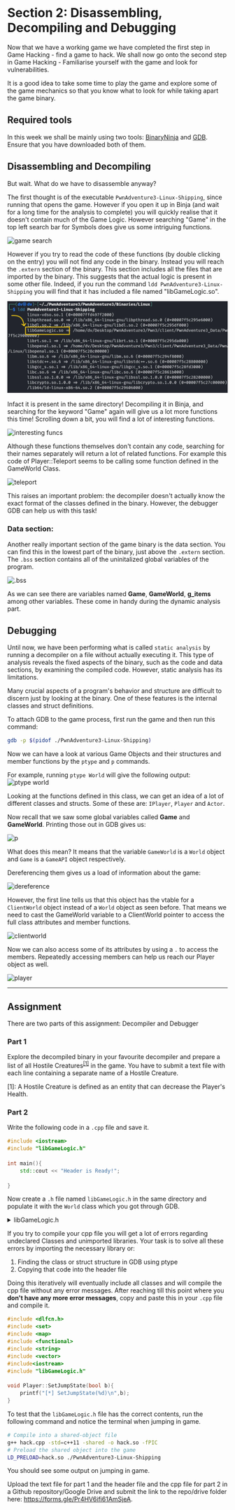 # Section 2: Disassembling, Decompiling and Debugging

Now that we have a working game we have completed the first step in Game Hacking - find a game to hack. We shall now go onto the second step in Game Hacking - Familiarise yourself with the game and look for vulnerabilities.

It is a good idea to take some time to play the game and explore some of the game mechanics so that you know what to look for while taking apart the game binary.

## Required tools

In this week we shall be mainly using two tools: [BinaryNinja](https://binary.ninja/free/) and [GDB](https://github.com/pwndbg/pwndbg). Ensure that you have downloaded both of them.

## Disassembling and Decompiling

But wait. What do we have to disassemble anyway? 

The first thought is of the executable `PwnAdventure3-Linux-Shipping`, since running that opens the game. However if you open it up in Binja (and wait for a long time for the analysis to complete) you will quickly realise that it doesn't contain much of the Game Logic. However searching "Game" in the top left search bar for Symbols does give us some intriguing functions.

![game search](https://imgur.com/PEWsDA6.png) 

However if you try to read the code of these functions (by double clicking on the entry) you will not find any code in the binary. Instead you will reach the `.extern` section of the binary. This section includes all the files that are imported by the binary. This suggests that the actual logic is present in some other file. Indeed, if you run the command `ldd PwnAdventure3-Linux-Shipping` you will find that it has included a file named "libGameLogic.so".

![libgamelogic](Screenshot_2024-06-06_20-57-06-mh.png)

Infact it is present in the same directory! Decompiling it in Binja, and searching for the keyword "Game" again will give us a lot more functions this time! Scrolling down a bit, you will find a lot of interesting functions.

![interesting funcs](https://imgur.com/aeY94qf.png)

Although these functions themselves don't contain any code, searching for their names separately will return a lot of related functions. For example this code of Player::Teleport seems to be calling some function defined in the GameWorld Class.

![teleport](https://imgur.com/H2QK12d.png)

This raises an important problem: the decompiler doesn't actually know the exact format of the classes defined in the binary. However, the debugger GDB can help us with this task!

### Data section:
Another really important section of the game binary is the data section. You can find this in the lowest part of the binary, just above the `.extern` section. The `.bss` section contains all of the uninitalized global variables of the program. 

![.bss](https://imgur.com/7zrRX4c.png)

As we can see there are variables named **Game**, **GameWorld**, **g_items** among other variables. These come in handy during the dynamic analysis part.

## Debugging

Until now, we have been performing what is called `static analysis` by running a decompiler on a file without actually executing it. This type of analysis reveals the fixed aspects of the binary, such as the code and data sections, by examining the compiled code. However, static analysis has its limitations.

Many crucial aspects of a program's behavior and structure are difficult to discern just by looking at the binary. One of these features is the internal classes and struct definitions.

To attach GDB to the game process, first run the game and then run this command:

```bash
gdb -p $(pidof ./PwnAdventure3-Linux-Shipping)
```

Now we can have a look at various Game Objects and their structures and member functions by the `ptype` and `p` commands.

For example, running `ptype World` will give the following output:
![ptype world](https://imgur.com/X8RRzCJ.png)

Looking at the functions defined in this class, we can get an idea of a lot of different classes and structs. Some of these are: `IPlayer`, `Player` and `Actor`. 

Now recall that we saw some global variables called **Game** and **GameWorld**. Printing those out in GDB gives us:

![p](https://imgur.com/LhuzzQ7.png)

What does this mean?
It means that the variable `GameWorld` is a `World` object and `Game` is a `GameAPI` object respectively.

Dereferencing them gives us a load of information about the game:

![dereference](https://imgur.com/8MqEO7F.png)

However, the first line tells us that this object has the vtable for a `ClientWorld` object instead of a `World` object as seen before. That means we need to cast the GameWorld variable to a ClientWorld pointer to access the full class attributes and member functions. 

![clientworld](https://imgur.com/sE9Poxc.png)

Now we can also access some of its attributes by using a `.` to access the members. Repeatedly accessing members can help us reach our Player object as well.

![player](https://imgur.com/ruFvcTx.png)

------



## Assignment

There are two parts of this assignment: Decompiler and Debugger

### Part 1

Explore the decompiled binary in your favourite decompiler and prepare a list of all Hostile Creatures<sup id="fnref1"><a href="#fn1" title="Jump to footnote">[1]</a></sup> in the game. You have to submit a text file with each line containing a separate name of a Hostile Creature.

<a id="fn1"></a>
[1]: A Hostile Creature is defined as an entity that can decrease the Player's Health.

### Part 2

Write the following code in a `.cpp` file and save it.

```cpp
#include <iostream>
#include "libGameLogic.h"

int main(){
    std::cout << "Header is Ready!";

}
```

Now create a `.h` file named `libGameLogic.h` in the same directory and populate it with the `World` class which you got through GDB.

<details>
  <summary>libGameLogic.h</summary>

  ```cpp
  class World {
  public:
    std::set<ActorRef<IPlayer>> m_players;
    std::set<ActorRef<IActor>> m_actors;
    std::map<unsigned int, ActorRef<IActor>> m_actorsById;
    ILocalPlayer *m_localPlayer;
    uint32_t m_nextId;
    std::map<const char*, AIZone*> m_aiZones;

    void AddActorToWorld(Actor *);
    void AddActorToWorldWithId(uint32_t, Actor *);
    void SendEventToAllPlayers(const WriteStream &);
    void SendEventToAllPlayersExcept(Player *, const WriteStream &);
  public:
    World(void);
    virtual ~World(void);
    virtual void Tick(float);
    virtual bool HasLocalPlayer(void);
    ILocalPlayer * GetLocalPlayer(void);
    virtual bool IsAuthority(void);
    virtual void AddLocalPlayer(Player *, ILocalPlayer *);
    virtual void AddRemotePlayer(Player *);
    virtual void AddRemotePlayerWithId(uint32_t, Player *);
    virtual void RemovePlayer(Player *);
    virtual void Use(Player *, Actor *);
    virtual void Activate(Player *, IItem *);
    virtual void Reload(Player *);
    virtual void Jump(bool);
    virtual void Sprint(bool);
    virtual void FireRequest(bool);
    virtual void TransitionToNPCState(Player *, const std::string &);
    virtual void BuyItem(Player *, Actor *, IItem *, uint32_t);
    virtual void SellItem(Player *, Actor *, IItem *, uint32_t);
    virtual void Respawn(Player *);
    virtual void Teleport(Player *, const std::string &);
    virtual void Chat(Player *, const std::string &);
    virtual void FastTravel(Player *, const std::string &, const std::string &);
    virtual void SetPvPDesired(Player *, bool);
    virtual void SubmitDLCKey(Player *, const std::string &);
    virtual void SetCircuitInputs(Player *, const std::string &, uint32_t);
    virtual void SendAddItemEvent(Player *, IItem *, uint32_t);
    virtual void SendRemoveItemEvent(Player *, IItem *, uint32_t);
    virtual void SendLoadedAmmoEvent(Player *, IItem *, uint32_t);
    virtual void SendPickedUpEvent(Player *, const std::string &);
    virtual void EquipItem(Player *, uint8_t, IItem *);
    virtual void SetCurrentSlot(Player *, uint8_t);
    virtual void SendEquipItemEvent(Player *, uint8_t, IItem *);
    virtual void SendCurrentSlotEvent(Player *, uint8_t);
    virtual void SetCurrentQuest(Player *, IQuest *);
    virtual void SendSetCurrentQuestEvent(Player *, IQuest *);
    virtual void SendStartQuestEvent(Player *, IQuest *);
    virtual void SendAdvanceQuestToStateEvent(Player *, IQuest *, IQuestState *);
    virtual void SendCompleteQuestEvent(Player *, IQuest *);
    virtual void SendHealthUpdateEvent(Actor *, int32_t);
    virtual void SendManaUpdateEvent(Player *, int32_t);
    virtual void SendCountdownUpdateEvent(Player *, int32_t);
    virtual void SendPvPCountdownUpdateEvent(Player *, bool, int32_t);
    virtual void SendPvPEnableEvent(Player *, bool);
    virtual void SendStateEvent(Actor *, const std::string &, bool);
    virtual void SendTriggerEvent(Actor *, const std::string &, Actor *, bool);
    virtual void SendFireBulletsEvent(Actor *, IItem *, const Vector3 &, uint32_t, float);
    virtual void SendDisplayEvent(Player *, const std::string &, const std::string &);
    virtual void SendNPCConversationStateEvent(Player *, Actor *, const std::string &);
    virtual void SendNPCConversationEndEvent(Player *);
    virtual void SendNPCShopEvent(Player *, Actor *);
    virtual void SendRespawnEvent(Player *, const Vector3 &, const Rotation &);
    virtual void SendTeleportEvent(Actor *, const Vector3 &, const Rotation &);
    virtual void SendRelativeTeleportEvent(Actor *, const Vector3 &);
    virtual void SendReloadEvent(Player *, IItem *, IItem *, uint32_t);
    virtual void SendPlayerJoinedEvent(Player *);
    virtual void SendPlayerLeftEvent(Player *);
    virtual void SendPlayerItemEvent(Player *);
    virtual void SendActorSpawnEvent(Actor *);
    virtual void SendActorDestroyEvent(Actor *);
    virtual void SendExistingPlayerEvent(Player *, Player *);
    virtual void SendExistingActorEvent(Player *, Actor *);
    virtual void SendChatEvent(Player *, const std::string &);
    virtual void SendKillEvent(Player *, Actor *, IItem *);
    virtual void SendCircuitOutputEvent(Player *, const std::string &, uint32_t, const std::vector<std::allocator<bool>> &);
    virtual void SendActorPositionEvents(Player *);
    virtual void SendRegionChangeEvent(Player *, const std::string &);
    virtual void SendLastHitByItemEvent(Player *, IItem *);
    bool SpawnActor(Actor *, const Vector3 &, const Rotation &);
    bool SpawnActorAtNamedLocation(Actor *, const char *);
    void SpawnActorWithId(uint32_t, Actor *, const Vector3 &, const Rotation &);
    void DestroyActor(Actor *);
    void SendSpawnEventsForExistingActors(Player *);
    void AddAIZone(AIZone *);
    AIZone * GetAIZone(const std::string &);
    void OnPlayerEnteredAIZone(const std::string &);
    void OnPlayerLeftAIZone(const std::string &);
    std::vector<IPlayer*> GetPlayersInRadius(const Vector3 &, float);
    std::vector<Projectile*> GetProjectilesInRadius(const Vector3 &, float);
    Actor * GetActorById(uint32_t);
    void RemoveAllActorsExceptPlayer(Player *);
    void ChangeActorId(Player *, uint32_t);
    bool IsPlayerAlreadyConnected(uint32_t);
};
  ```
</details>

If you try to compile your cpp file you will get a lot of errors regarding undeclared Classes and unimported libraries. Your task is to solve all these errors by importing the necessary library or:
1. Finding the class or struct structure in GDB using ptype
2. Copying that code into the header file <br>

Doing this iteratively will eventually include all classes and will compile the cpp file without any error messages. 
After reaching till this point where you **don't have any more error messages**, copy and paste this in your `.cpp` file and compile it.

```cpp
#include <dlfcn.h>
#include <set>
#include <map>
#include <functional>
#include <string>
#include <vector>
#include<iostream>
#include "libGameLogic.h"

void Player::SetJumpState(bool b){
    printf("[*] SetJumpState(%d)\n",b);
}
```

To test that the `libGameLogic.h` file has the correct contents, run the following command and notice the terminal when jumping in game.

```bash
# Compile into a shared-object file
g++ hack.cpp -std=c++11 -shared -o hack.so -fPIC
# Preload the shared object into the game
LD_PRELOAD=hack.so ./PwnAdventure3-Linux-Shipping
```

You should see some output on jumping in game.

Upload the text file for part 1 and the header file and the cpp file for part 2 in a Github repository/Google Drive and submit the link to the repo/drive folder here: https://forms.gle/Pr4HV6ifi61AmSjeA.